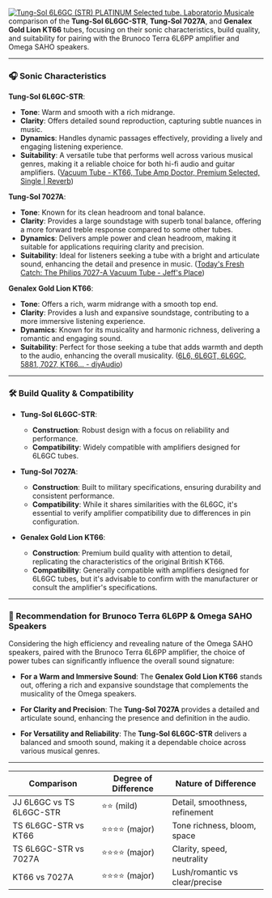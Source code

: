 [![Tung-Sol 6L6GC (STR) PLATINUM Selected tube. Laboratorio Musicale](https://tse1.mm.bing.net/th/id/OIP.q8C-ARbd6Q0tEgDIyHC3AgHaGc?pid=Api)](https://www.laboratoriomusicale.net/en/tung-sol-6l6gc-str-platinum-selected-tube)
comparison of the **Tung-Sol 6L6GC-STR**, **Tung-Sol 7027A**, and **Genalex Gold Lion KT66** tubes,
focusing on their sonic characteristics, build quality, and suitability for pairing with the 
Brunoco Terra 6L6PP amplifier and Omega SAHO speakers.

---

### 🎧 Sonic Characteristics

**Tung-Sol 6L6GC-STR**:
- **Tone**: Warm and smooth with a rich midrange.
- **Clarity**: Offers detailed sound reproduction, capturing subtle nuances in music.
- **Dynamics**: Handles dynamic passages effectively, providing a lively and engaging listening experience.
- **Suitability**: A versatile tube that performs well across various musical genres, making it a reliable choice for both hi-fi audio and guitar amplifiers. ([Vacuum Tube - KT66, Tube Amp Doctor, Premium Selected, Single | Reverb](https://reverb.com/item/27667166-vacuum-tube-kt66-tube-amp-doctor-premium-selected-single?utm_source=chatgpt.com))

**Tung-Sol 7027A**:
- **Tone**: Known for its clean headroom and tonal balance.
- **Clarity**: Provides a large soundstage with superb tonal balance, offering a more forward treble response compared to some other tubes.
- **Dynamics**: Delivers ample power and clean headroom, making it suitable for applications requiring clarity and precision.
- **Suitability**: Ideal for listeners seeking a tube with a bright and articulate sound, enhancing the detail and presence in music. ([Today's Fresh Catch: The Philips 7027-A Vacuum Tube - Jeff's Place](https://jeffsplace.positive-feedback.com/todays-fresh-catch-philips-7027a-vacuum-tube/?utm_source=chatgpt.com))

**Genalex Gold Lion KT66**:
- **Tone**: Offers a rich, warm midrange with a smooth top end.
- **Clarity**: Provides a lush and expansive soundstage, contributing to a more immersive listening experience.
- **Dynamics**: Known for its musicality and harmonic richness, delivering a romantic and engaging sound.
- **Suitability**: Perfect for those seeking a tube that adds warmth and depth to the audio, enhancing the overall musicality. ([6L6, 6L6GT, 6L6GC, 5881, 7027, KT66... - diyAudio](https://www.diyaudio.com/community/threads/6l6-6l6gt-6l6gc-5881-7027-kt66.192025/?utm_source=chatgpt.com))

---

### 🛠️ Build Quality & Compatibility

- **Tung-Sol 6L6GC-STR**:
  - **Construction**: Robust design with a focus on reliability and performance.
  - **Compatibility**: Widely compatible with amplifiers designed for 6L6GC tubes.

- **Tung-Sol 7027A**:
  - **Construction**: Built to military specifications, ensuring durability and consistent performance.
  - **Compatibility**: While it shares similarities with the 6L6GC, it's essential to verify amplifier compatibility due to differences in pin configuration.

- **Genalex Gold Lion KT66**:
  - **Construction**: Premium build quality with attention to detail, replicating the characteristics of the original British KT66.
  - **Compatibility**: Generally compatible with amplifiers designed for 6L6GC tubes, but it's advisable to confirm with the manufacturer or consult the amplifier's specifications.

---

### 🎯 Recommendation for Brunoco Terra 6L6PP & Omega SAHO Speakers

Considering the high efficiency and revealing nature of the Omega SAHO speakers, paired with the Brunoco Terra 6L6PP amplifier, the choice of power tubes can significantly influence the overall sound signature:

- **For a Warm and Immersive Sound**: The **Genalex Gold Lion KT66** stands out, offering a rich and expansive soundstage that complements the musicality of the Omega speakers.

- **For Clarity and Precision**: The **Tung-Sol 7027A** provides a detailed and articulate sound, enhancing the presence and definition in the audio.

- **For Versatility and Reliability**: The **Tung-Sol 6L6GC-STR** delivers a balanced and smooth sound, making it a dependable choice across various musical genres.

---

| Comparison                  | Degree of Difference | Nature of Difference                      |
|-----------------------------|----------------------|--------------------------------------------|
| JJ 6L6GC vs TS 6L6GC-STR    | ⭐⭐ (mild)            | Detail, smoothness, refinement             |
| TS 6L6GC-STR vs KT66        | ⭐⭐⭐⭐ (major)         | Tone richness, bloom, space                |
| TS 6L6GC-STR vs 7027A       | ⭐⭐⭐⭐ (major)         | Clarity, speed, neutrality                 |
| KT66 vs 7027A               | ⭐⭐⭐⭐ (major)         | Lush/romantic vs clear/precise             |
